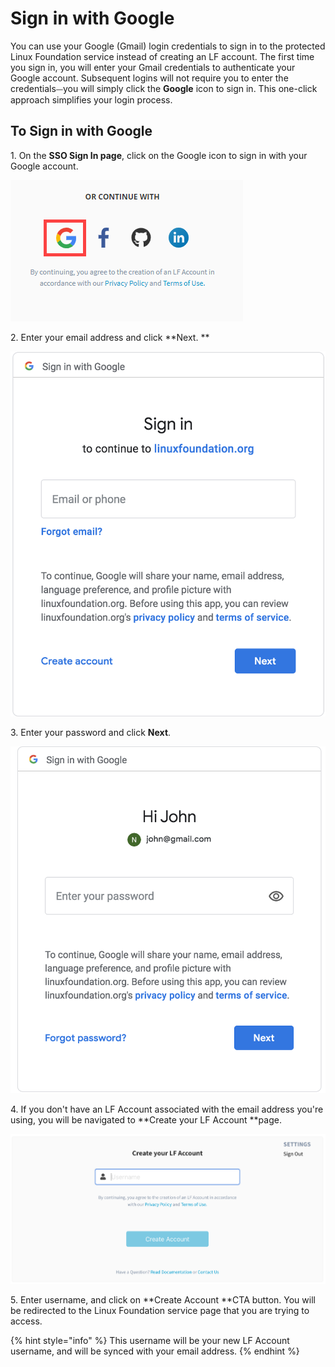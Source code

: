 # Sign in with Google

You can use your Google (Gmail) login credentials to sign in to the protected Linux Foundation service instead of creating an LF account. The first time you sign in, you will enter your Gmail credentials to authenticate your Google account. Subsequent logins will not require you to enter the credentials⏤you will simply click the **Google** icon to sign in. This one-click approach simplifies your login process.

## To Sign in with Google  <a href="to-log-in-with-google" id="to-log-in-with-google"></a>

1\. On the **SSO Sign In page**, click on the Google icon to sign in with your Google account.

![Sign in with Google](<../../.gitbook/assets/sign in with google.png>)

2\. Enter your email address and click **Next.                     **

![Create Account](<../../.gitbook/assets/Screen Shot 2020-05-04 at 7.15.44 PM.png>)

3\. Enter your password and click **Next**.                            &#x20;

![Create Account](<../../.gitbook/assets/Screen Shot 2020-05-04 at 7.17.41 PM.png>)

4\. If you don't have an LF Account associated with the email address you're using, you will be navigated to **Create your LF Account **page.                                &#x20;

![](<../../.gitbook/assets/Create LF Account if authenticating via Other.png>)

5\. Enter username, and click on **Create Account **CTA button. You will be redirected to the Linux Foundation service page that you are trying to access.

{% hint style="info" %}
This username will be your new LF Account username, and will be synced with your email address.
{% endhint %}
